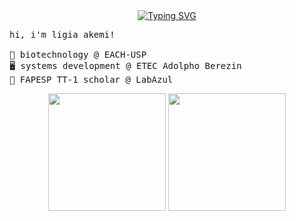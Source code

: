 <div align="center">
      <a href="https://git.io/typing-svg"><img src="https://readme-typing-svg.demolab.com?font=Fira+Code&pause=1000&color=FF6E96&width=435&lines=welcome!!!+this+is+ligia+akemi+%3A)" alt="Typing SVG" /></a>
      
<pre align="left">
hi, i'm ligia akemi!

🧬 biotechnology @ EACH-USP  
🖥️ systems development @ ETEC Adolpho Berezin  
🦠 FAPESP TT-1 scholar @ LabAzul  
</pre>

<img height="188px" src="https://github-readme-stats.vercel.app/api/top-langs/?username=limiyama&layout=compact&langs_count=8&theme=dracula&hide_border=true"/>   <img height="188px" src="https://github-readme-stats.vercel.app/api?username=limiyama&theme=dracula&hide_border=true&include_all_commits=false&count_private=false"/>


</div>

